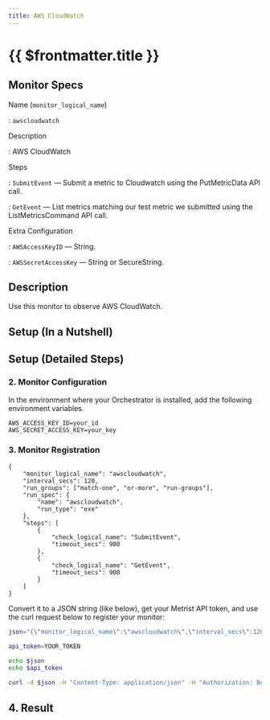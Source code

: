 ```yaml
---
title: AWS CloudWatch
---
```


# {{ $frontmatter.title }}

## Monitor Specs

Name (`monitor_logical_name`)

: `awscloudwatch`

Description

: AWS CloudWatch

Steps

: `SubmitEvent` — Submit a metric to Cloudwatch using the PutMetricData API call.

: `GetEvent` — List metrics matching our test metric we submitted using the ListMetricsCommand API call.

Extra Configuration

: `AWSAccessKeyID` — String.

: `AWSSecretAccessKey` — String or SecureString.

## Description

Use this monitor to observe AWS CloudWatch.

## Setup (In a Nutshell)

<!--@include: /parts/setup-in-a-nutshell.md-->

## Setup (Detailed Steps)

<!--@include: /parts/setup-detailed-steps-pre-requisites.md-->

### 2. Monitor Configuration

<!--@include: /parts/setup-detailed-steps-2-monitor-configuration.md-->

In the environment where your Orchestrator is installed, add the following environment variables.

```
AWS_ACCESS_KEY_ID=your_id
AWS_SECRET_ACCESS_KEY=your_key
```

<!--@include: /parts/setup-detailed-steps-2-monitor-configuration-env-vars.md-->

### 3. Monitor Registration

<!--@include: /parts/setup-detailed-steps-3-monitor-registration.md-->

```json{3-4}
{
	"monitor_logical_name": "awscloudwatch",
	"interval_secs": 120,
	"run_groups": ["match-one", "or-more", "run-groups"],
	"run_spec": {
		"name": "awscloudwatch",
		"run_type": "exe"
	},
	"steps": [
		{
			"check_logical_name": "SubmitEvent",
			"timeout_secs": 900
		},
		{
			"check_logical_name": "GetEvent",
			"timeout_secs": 900
		}
	]
}
```

Convert it to a JSON string (like below), get your Metrist API token, and use the curl request below to register your monitor:

```sh
json="{\"monitor_logical_name\":\"awscloudwatch\",\"interval_secs\":120,\"run_groups\":[\"match-one\",\"or-more\",\"run-groups\"],\"run_spec\":{\"name\":\"awscloudwatch\",\"run_type\":\"exe\"},\"steps\":[{\"check_logical_name\":\"SubmitEvent\",\"timeout_secs\":900},{\"check_logical_name\":\"GetEvent\",\"timeout_secs\":900}]}"

api_token=YOUR_TOKEN

echo $json
echo $api_token

curl -d $json -H "Content-Type: application/json" -H "Authorization: Bearer $api_token" 'https://app.metrist.io/api/v0/monitor-config'

```

<!--@include: /parts/setup-detailed-steps-3-monitor-registration-api-tip.md-->

<!--@include: /parts/setup-detailed-steps-3-monitor-registration-stdout.md-->

## 4. Result

<!--@include: /parts/setup-detailed-steps-4-result.md-->

